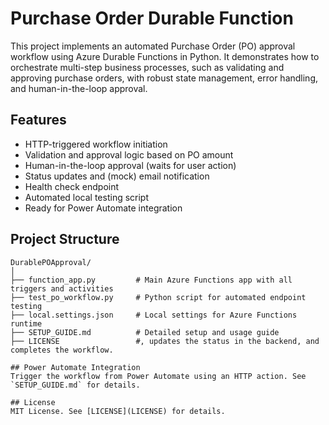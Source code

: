 # Purchase Order Durable Function

This project implements an automated Purchase Order (PO) approval workflow using Azure Durable Functions in Python. It demonstrates how to orchestrate multi-step business processes, such as validating and approving purchase orders, with robust state management, error handling, and human-in-the-loop approval.

## Features
- HTTP-triggered workflow initiation
- Validation and approval logic based on PO amount
- Human-in-the-loop approval (waits for user action)
- Status updates and (mock) email notification
- Health check endpoint
- Automated local testing script
- Ready for Power Automate integration

## Project Structure
```
DurablePOApproval/
│
├── function_app.py         # Main Azure Functions app with all triggers and activities
├── test_po_workflow.py     # Python script for automated endpoint testing
├── local.settings.json     # Local settings for Azure Functions runtime
├── SETUP_GUIDE.md          # Detailed setup and usage guide
├── LICENSE                 #, updates the status in the backend, and completes the workflow.

## Power Automate Integration
Trigger the workflow from Power Automate using an HTTP action. See `SETUP_GUIDE.md` for details.

## License
MIT License. See [LICENSE](LICENSE) for details.
